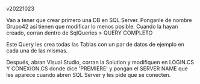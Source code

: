 v20221023

Van a tener que crear primero una DB en SQL Server. Ponganle de nombre Grupo42 así tienen que modificar lo menos posible.
Cuando la hayan creado, corran dentro de SqlQueries > QUERY COMPLETO

Este Query les crea todas las Tablas con un par de datos de ejemplo en cada una de las mismas.

Después, abran Visual Studio, corran la Solution y modifiquen en LOGIN.CS Y CONEXION.CS donde dice 'PREMIERE' y pongan el SERVER NAME que les aparece cuando abren SQL Server y les pide que se conecten.
